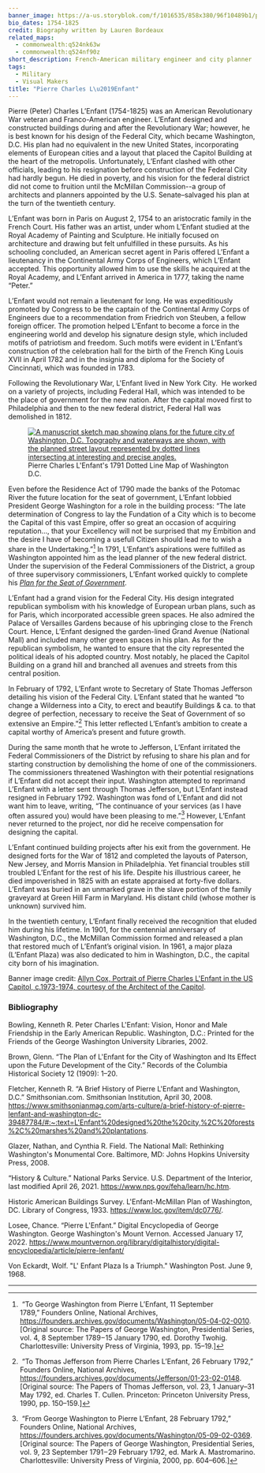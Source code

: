 ```yaml
---
banner_image: https://a-us.storyblok.com/f/1016535/858x380/96f10489b1/pierre_charles_lenfant.jpg
bio_dates: 1754-1825
credit: Biography written by Lauren Bordeaux
related_maps:
  - commonwealth:q524nk63w
  - commonwealth:q524nf90z
short_description: French-American military engineer and city planner
tags:
  - Military
  - Visual Makers
title: "Pierre Charles L\u2019Enfant"
---
```

Pierre (Peter) Charles L’Enfant (1754-1825) was an American Revolutionary War veteran and Franco-American engineer. L’Enfant designed and constructed buildings during and after the Revolutionary War; however, he is best known for his design of the Federal City, which became Washington, D.C. His plan had no equivalent in the new United States, incorporating elements of European cities and a layout that placed the Capitol Building at the heart of the metropolis. Unfortunately, L’Enfant clashed with other officials, leading to his resignation before construction of the Federal City had hardly begun. He died in poverty, and his vision for the federal district did not come to fruition until the McMillan Commission--a group of architects and planners appointed by the U.S. Senate–salvaged his plan at the turn of the twentieth century.  

L’Enfant was born in Paris on August 2, 1754 to an aristocratic family in the French Court. His father was an artist, under whom L’Enfant studied at the Royal Academy of Painting and Sculpture. He initially focused on architecture and drawing but felt unfulfilled in these pursuits. As his schooling concluded, an American secret agent in Paris offered L’Enfant a lieutenancy in the Continental Army Corps of Engineers, which L’Enfant accepted. This opportunity allowed him to use the skills he acquired at the Royal Academy, and L’Enfant arrived in America in 1777, taking the name “Peter.”

L’Enfant would not remain a lieutenant for long. He was expeditiously promoted by Congress to be the captain of the Continental Army Corps of Engineers due to a recommendation from Friedrich von Steuben, a fellow foreign officer. The promotion helped L’Enfant to become a force in the engineering world and develop his signature design style, which included motifs of patriotism and freedom. Such motifs were evident in L’Enfant’s construction of the celebration hall for the birth of the French King Louis XVII in April 1782 and in the insignia and diploma for the Society of Cincinnati, which was founded in 1783.

Following the Revolutionary War, L'Enfant lived in New York City.  He worked on a variety of projects, including Federal Hall, which was intended to be the place of government for the new nation. After the capital moved first to Philadelphia and then to the new federal district, Federal Hall was demolished in 1812.

<figure class="table m-auto">
  <a href="/maps/commonwealth:q524nk63w">
    <img src="https://iiif.digitalcommonwealth.org/iiif/2/commonwealth:q524nk645/177,146,12282,7849/750,/0/default.jpg" alt="A manuscript sketch map showing plans for the future city of Washington, D.C. Topgraphy and waterways are shown, with the planned street layout represented by dotted lines intersecting at interesting and precise angles." />
  </a>
  <figcaption class="table-caption caption-bottom mt-0">
    Pierre Charles L&#39;Enfant&#39;s 1791 Dotted Line Map of Washington D.C.
  </figcaption>
</figure>

Even before the Residence Act of 1790 made the banks of the Potomac River the future location for the seat of government, L’Enfant lobbied President George Washington for a role in the building process: “The late determination of Congress to lay the Fundation of a City which is to become the Capital of this vast Empire, offer so great an occasion of acquiring reputation…, that your Excellency will not be surprised that my Embition and the desire I have of becoming a usefull Citizen should lead me to wish a share in the Undertaking.”[^1] In 1791, L’Enfant’s aspirations were fulfilled as Washington appointed him as the lead planner of the new federal district. Under the supervision of the Federal Commissioners of the District, a group of three supervisory commissioners, L’Enfant worked quickly to complete his _[Plan for the Seat of Government](/maps/commonwealth:q524nf90z)_.

L’Enfant had a grand vision for the Federal City. His design integrated republican symbolism with his knowledge of European urban plans, such as for Paris, which incorporated accessible green spaces. He also admired the Palace of Versailles Gardens because of his upbringing close to the French Court. Hence, L’Enfant designed the garden-lined Grand Avenue (National Mall) and included many other green spaces in his plan. As for the republican symbolism, he wanted to ensure that the city represented the political ideals of his adopted country. Most notably, he placed the Capitol Building on a grand hill and branched all avenues and streets from this central position.

In February of 1792, L’Enfant wrote to Secretary of State Thomas Jefferson detailing his vision of the Federal City. L’Enfant stated that he wanted “to change a Wilderness into a City, to erect and beautify Buildings & ca. to that degree of perfection, necessary to receive the Seat of Government of so extensive an Empire.”[^2] This letter reflected L’Enfant’s ambition to create a capital worthy of America’s present and future growth. 

During the same month that he wrote to Jefferson, L’Enfant irritated the Federal Commissioners of the District by refusing to share his plan and for starting construction by demolishing the home of one of the commissioners. The commissioners threatened Washington with their potential resignations if L’Enfant did not accept their input. Washington attempted to reprimand L’Enfant with a letter sent through Thomas Jefferson, but L’Enfant instead resigned in February 1792. Washington was fond of L’Enfant and did not want him to leave, writing, “The continuance of your services (as I have often assured you) would have been pleasing to me.”[^3] However, L’Enfant never returned to the project, nor did he receive compensation for designing the capital.

L’Enfant continued building projects after his exit from the government. He designed forts for the War of 1812 and completed the layouts of Paterson, New Jersey, and Morris Mansion in Philadelphia. Yet financial troubles still troubled L’Enfant for the rest of his life. Despite his illustrious career, he died impoverished in 1825 with an estate appraised at forty-five dollars. L’Enfant was buried in an unmarked grave in the slave portion of the family graveyard at Green Hill Farm in Maryland. His distant child (whose mother is unknown) survived him. 

In the twentieth century, L’Enfant finally received the recognition that eluded him during his lifetime. In 1901, for the centennial anniversary of Washington, D.C., the McMillan Commission formed and released a plan that restored much of L’Enfant’s original vision. In 1961, a major plaza (L’Enfant Plaza) was also dedicated to him in Washington, D.C., the capital city born of his imagination.   

Banner image credit: [Allyn Cox, Portrait of Pierre Charles L'Enfant in the US Capitol, c.1973-1974, courtesy of the Architect of the Capitol](https://www.flickr.com/photos/uscapitol/6238322891/).

[^1]: “To George Washington from Pierre L’Enfant, 11 September 1789,” Founders Online, National Archives, https://founders.archives.gov/documents/Washington/05-04-02-0010. \[Original source: The Papers of George Washington, Presidential Series, vol. 4, 8 September 1789 – 15 January 1790, ed. Dorothy Twohig. Charlottesville: University Press of Virginia, 1993, pp. 15–19.\]

[^2]: “To Thomas Jefferson from Pierre Charles L’Enfant, 26 February 1792,” Founders Online, National Archives, https://founders.archives.gov/documents/Jefferson/01-23-02-0148. \[Original source: The Papers of Thomas Jefferson, vol. 23, 1 January–31 May 1792, ed. Charles T. Cullen. Princeton: Princeton University Press, 1990, pp. 150–159.\]

[^3]: “From George Washington to Pierre L’Enfant, 28 February 1792,” Founders Online, National Archives, https://founders.archives.gov/documents/Washington/05-09-02-0369. \[Original source: The Papers of George Washington, Presidential Series, vol. 9, 23 September 1791 – 29 February 1792, ed. Mark A. Mastromarino. Charlottesville: University Press of Virginia, 2000, pp. 604–606.\]

### Bibliography

Bowling, Kenneth R. Peter Charles L'Enfant: Vision, Honor and Male Friendship in the Early American Republic. Washington, D.C.: Printed for the Friends of the George Washington University Libraries, 2002.

Brown, Glenn. “The Plan of L'Enfant for the City of Washington and Its Effect upon the Future Development of the City.” Records of the Columbia Historical Society 12 (1909): 1–20.

Fletcher, Kenneth R. “A Brief History of Pierre L'Enfant and Washington, D.C.” Smithsonian.com. Smithsonian Institution, April 30, 2008. https://www.smithsonianmag.com/arts-culture/a-brief-history-of-pierre-lenfant-and-washington-dc-39487784/#:~:text=L'Enfant%20designed%20the%20city,%2C%20forests%2C%20marshes%20and%20plantations.

Glazer, Nathan, and Cynthia R. Field. The National Mall: Rethinking Washington's Monumental Core. Baltimore, MD: Johns Hopkins University Press, 2008.

“History & Culture.” National Parks Service. U.S. Department of the Interior, last modified April 26, 2021. https://www.nps.gov/feha/learn/hc.htm.

Historic American Buildings Survey. L'Enfant-McMillan Plan of Washington, DC. Library of Congress, 1933. https://www.loc.gov/item/dc0776/.

Losee, Chance. “Pierre L'Enfant.” Digital Encyclopedia of George Washington. George Washington's Mount Vernon. Accessed January 17, 2022. https://www.mountvernon.org/library/digitalhistory/digital-encyclopedia/article/pierre-lenfant/

Von Eckardt, Wolf. "L' Enfant Plaza Is a Triumph." Washington Post. June 9, 1968.

***
